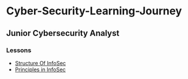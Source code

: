 # Cyber-Security-Learning-Journey


## Junior Cybersecurity Analyst

### Lessons

- [Structure Of InfoSec](./Structure_Of_Infosec.md)
- [Principles in InfoSec](./Principles_in_InfoSec.md)
